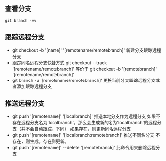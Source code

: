 ## 查看分支
    git branch -vv
## 跟踪远程分支
  * git checkout -b '[name]' '[remotename/remotebranch]' 新建分支跟踪远程分支
  *  跟踪同名远程分支快捷方式
    git checkout --track '[remotename/remotebranch]' 
    等价于
    git checkout -b '[remotebranch]' '[remotename/remotebranch]'
  * git branch -u '[remotename/remotebranch]' 更换当前分支跟踪远程分支或者添加跟踪远程分支
## 推送远程分支
  * git push '[remotename]' '[localbranch]' 推送本地分支作为远程分支
    如果不存在远程分支名为'localbranch'，那么会生成新的名为'localbranch'的远程分支（并不会自动跟踪，下同）
    如果存在，则更新同名远程分支
  * git push '[remotename]' '[localbranch:remotebranch]' 推送不同名分支
    不存在，则生成。存在则更新。
  * git push '[remotename]' --delete '[remotebranch]'
    此命令用来删除远程分支
